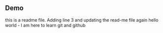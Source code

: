 ## Demo
this is a readme file.
Adding line 3 and updating the read-me file again
hello world - I am here to learn git and github
